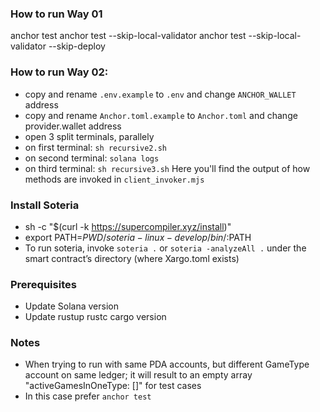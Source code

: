 ### How to run Way 01

anchor test
anchor test --skip-local-validator
anchor test --skip-local-validator --skip-deploy

### How to run Way 02:

- copy and rename `.env.example` to `.env` and change `ANCHOR_WALLET` address
- copy and rename `Anchor.toml.example` to `Anchor.toml` and change provider.wallet address
- open 3 split terminals, parallely
- on first terminal: `sh recursive2.sh`
- on second terminal: `solana logs`
- on third terminal: `sh recursive3.sh` Here you'll find the output of how methods are invoked in `client_invoker.mjs`


### Install Soteria
- sh -c "$(curl -k https://supercompiler.xyz/install)"
- export PATH=$PWD/soteria-linux-develop/bin/:$PATH
- To run soteria, invoke `soteria .` or `soteria -analyzeAll .` under the smart contract’s directory (where Xargo.toml exists)

### Prerequisites
- Update Solana version
- Update rustup rustc cargo version

### Notes
- When trying to run with same PDA accounts, but different GameType account on same ledger; it will result to an empty array "activeGamesInOneType: []" for test cases
- In this case prefer `anchor test`
